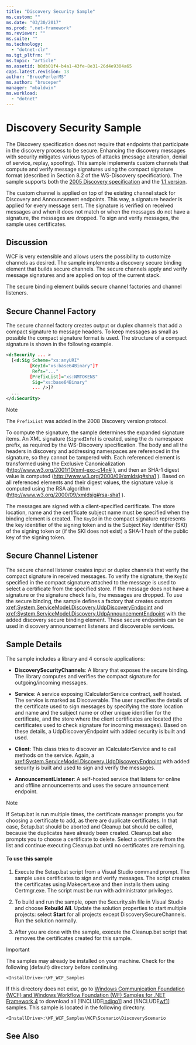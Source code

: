 ```yaml
---
title: "Discovery Security Sample"
ms.custom: ""
ms.date: "03/30/2017"
ms.prod: ".net-framework"
ms.reviewer: ""
ms.suite: ""
ms.technology: 
  - "dotnet-clr"
ms.tgt_pltfrm: ""
ms.topic: "article"
ms.assetid: b8db01f4-b4a1-43fe-8e31-26d4e9304a65
caps.latest.revision: 13
author: "BrucePerlerMS"
ms.author: "bruceper"
manager: "mbaldwin"
ms.workload: 
  - "dotnet"
---
```

# Discovery Security Sample
The Discovery specification does not require that endpoints that participate in the discovery process to be secure. Enhancing the discovery messages with security mitigates various types of attacks (message alteration, denial of service, replay, spoofing). This sample implements custom channels that compute and verify message signatures using the compact signature format (described in Section 8.2 of the WS-Discovery specification). The sample supports both the [2005 Discovery specification](http://go.microsoft.com/fwlink/?LinkId=177912) and the [1.1 version](http://go.microsoft.com/fwlink/?LinkId=179677).  
  
 The custom channel is applied on top of the existing channel stack for Discovery and Announcement endpoints. This way, a signature header is applied for every message sent. The signature is verified on received messages and when it does not match or when the messages do not have a signature, the messages are dropped. To sign and verify messages, the sample uses certificates.  
  
## Discussion  
 WCF is very extensible and allows users the possibility to customize channels as desired. The sample implements a discovery secure binding element that builds secure channels. The secure channels apply and verify message signatures and are applied on top of the current stack.  
  
 The secure binding element builds secure channel factories and channel listeners.  
  
## Secure Channel Factory  
 The secure channel factory creates output or duplex channels that add a compact signature to message headers. To keep messages as small as possible the compact signature format is used. The structure of a compact signature is shown in the following example.  
  
```xml  
<d:Security ... >   
  [<d:Sig Scheme="xs:anyURI"   
         [KeyId="xs:base64Binary"]?  
          Refs="..."  
         [PrefixList]="xs:NMTOKENS"   
          Sig="xs:base64Binary"   
          ... />]?  
  ...   
</d:Security>  
```  
  
> [!NOTE]
>  The `PrefixList` was added in the 2008 Discovery version protocol.  
  
 To compute the signature, the sample determines the expanded signature items. An XML signature (`SignedInfo`) is created, using the `ds` namespace prefix, as required by the WS-Discovery specification. The body and all the headers in discovery and addressing namespaces are referenced in the signature, so they cannot be tampered with. Each referenced element is transformed using the Exclusive Canonicalization (http://www.w3.org/2001/10/xml-exc-c14n# ), and then an SHA-1 digest value is computed (http://www.w3.org/2000/09/xmldsig#sha1 ). Based on all referenced elements and their digest values, the signature value is computed using the RSA algorithm (http://www.w3.org/2000/09/xmldsig#rsa-sha1 ).  
  
 The messages are signed with a client-specified certificate. The store location, name and the certificate subject name must be specified when the binding element is created. The `KeyId` in the compact signature represents the key identifier of the signing token and is the Subject Key Identifier (SKI) of the signing token or (if the SKI does not exist) a SHA-1 hash of the public key of the signing token.  
  
## Secure Channel Listener  
 The secure channel listener creates input or duplex channels that verify the compact signature in received messages. To verify the signature, the `KeyId` specified in the compact signature attached to the message is used to select a certificate from the specified store. If the message does not have a signature or the signature check fails, the messages are dropped. To use the secure binding, the sample defines a factory that creates custom <xref:System.ServiceModel.Discovery.UdpDiscoveryEndpoint> and <xref:System.ServiceModel.Discovery.UdpAnnouncementEndpoint> with the added discovery secure binding element. These secure endpoints can be used in discovery announcement listeners and discoverable services.  
  
## Sample Details  
 The sample includes a library and 4 console applications:  
  
-   **DiscoverySecurityChannels**: A library that exposes the secure binding. The library computes and verifies the compact signature for outgoing/incoming messages.  
  
-   **Service**: A service exposing ICalculatorService contract, self hosted. The service is marked as Discoverable. The user specifies the details of the certificate used to sign messages by specifying the store location and name and the subject name or other unique identifier for the certificate, and the store where the client certificates are located (the certificates used to check signature for incoming messages). Based on these details, a UdpDiscoveryEndpoint with added security is built and used.  
  
-   **Client**: This class tries to discover an ICalculatorService and to call methods on the service. Again, a <xref:System.ServiceModel.Discovery.UdpDiscoveryEndpoint> with added security is built and used to sign and verify the messages.  
  
-   **AnnouncementListener**: A self-hosted service that listens for online and offline announcements and uses the secure announcement endpoint.  
  
> [!NOTE]
>  If Setup.bat is run multiple times, the certificate manager prompts you for choosing a certificate to add, as there are duplicate certificates. In that case, Setup.bat should be aborted and Cleanup.bat should be called, because the duplicates have already been created. Cleanup.bat also prompts you to choose a certificate to delete. Select a certificate from the list and continue executing Cleanup.bat until no certificates are remaining.  
  
#### To use this sample  
  
1.  Execute the Setup.bat script from a Visual Studio command prompt. The sample uses certificates to sign and verify messages. The script creates the certificates using Makecert.exe and then installs them using Certmgr.exe. The script must be run with administrator privileges.  
  
2.  To build and run the sample, open the Security.sln file in Visual Studio and choose **Rebuild All**. Update the solution properties to start multiple projects: select **Start** for all projects except DiscoverySecureChannels. Run the solution normally.  
  
3.  After you are done with the sample, execute the Cleanup.bat script that removes the certificates created for this sample.  
  
> [!IMPORTANT]
>  The samples may already be installed on your machine. Check for the following (default) directory before continuing.  
>   
>  `<InstallDrive>:\WF_WCF_Samples`  
>   
>  If this directory does not exist, go to [Windows Communication Foundation (WCF) and Windows Workflow Foundation (WF) Samples for .NET Framework 4](http://go.microsoft.com/fwlink/?LinkId=150780) to download all [!INCLUDE[indigo1](../../../../includes/indigo1-md.md)] and [!INCLUDE[wf1](../../../../includes/wf1-md.md)] samples. This sample is located in the following directory.  
>   
>  `<InstallDrive>:\WF_WCF_Samples\WCF\Scenario\DiscoveryScenario`  
  
## See Also
